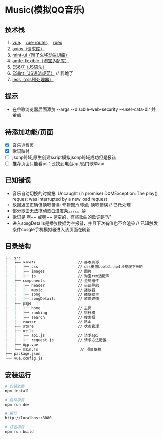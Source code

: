 #  Music(模拟QQ音乐)

## 技术栈
1. [vue](https://cn.vuejs.org/v2/guide/)、 [vue-router](https://router.vuejs.org/zh-cn/essentials/getting-started.html)、 [vuex](https://vuex.vuejs.org/zh-cn/getting-started.html)
2. [axios（请求库）](https://github.com/axios/axios)
3. [mint-ui（饿了么移动端UI库）](http://mint-ui.github.io/docs/#/zh-cn2)
4. [amfe-flexible（淘宝适配库）](https://github.com/amfe/lib-flexible)
7. [ES6/7（JS语法）](https://github.com/lukehoban/es6features)
8. [ESlint（JS语法规范）](https://github.com/standard/standard/blob/master/docs/RULES-zhcn.md)  // 我跪了
8. [less（css预处理器）](https://github.com/less/less-docs)

## 提示

- 在谷歌浏览器后面添加 --args --disable-web-security --user-data-dir 并重启


##  待添加功能/页面

- [x] 音乐详情页
- [x] 歌词映射
- [ ] jsonp跨域,原生创建script模拟jsonp跨域成功但是报错
- [ ] 推荐页面只能看ps：没找到电台api/热门歌单api

##  已知错误

- 音乐自动切换的时候报: Uncaught (in promise) DOMException: The play() request was interrupted by a new load request
- 数据返回正确但读取错误: 专辑图片/歌曲 读取错误   // 已做处理
- 部分歌曲无法拖动歌曲进度条。。。。。😂
- 歌词是 啊~~ 或喔~~ 是空的，有些歌曲的歌词是“//”
- 进入songDetails是播放数据为空报错，并且下次有值也不会渲染   // 已知触发条件coogle手机模拟器进入该页面在刷新 

## 目录结构

``` bash
├── src                          
│   ├── assets                   // 静态资源
│   |   ├── css                  // css重置bootstrap4.0整理下来的
│   |   ├── images               // 图片
│   |   ├── js                   // 淘宝rem适配库
│   ├── components               // 全局组件
│   |   |── header               // 头部导航
│   |   |── music                // 播放器
│   |   |── song                 // 播放歌单  
│   |   |—— songDetails          // 歌曲详情
│   ├── page                   
│   |   ├── home                 // 主页
│   |   ├── ranking              // 排行榜
│   |   ├── search               // 搜索框
│   ├── router                   // 路由
│   ├── store                    // 状态管理
│   ├── utils                   
│   |   ├── api.js               // 请求api
│   |   ├── request.js           // 请求方法配置
│   ├── App.vue
│   └── main.js                   // 项目依赖
├── package.json                 
└── vue.config.js               
```

## 安装运行

``` bash
# 安装依赖
npm install

# 启动项目
npm run dev

# 运行
http://localhost:8080

# 打包项目
npm run build
```
